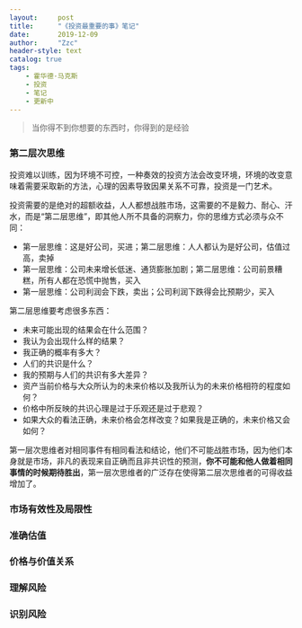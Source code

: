 ```yaml
---
layout:     post
title:      "《投资最重要的事》笔记"
date:       2019-12-09
author:     "Zzc"
header-style: text
catalog: true
tags:
    - 霍华德·马克斯
    - 投资
    - 笔记
    - 更新中
---
```


> 当你得不到你想要的东西时，你得到的是经验

### 第二层次思维

投资难以训练，因为环境不可控，一种奏效的投资方法会改变环境，环境的改变意味着需要采取新的方法，心理的因素导致因果关系不可靠，投资是一门艺术。

投资需要的是绝对的超额收益，人人都想战胜市场，这需要的不是毅力、耐心、汗水，而是“第二层思维”，即其他人所不具备的洞察力，你的思维方式必须与众不同：
- 第一层思维：这是好公司，买进；第二层思维：人人都认为是好公司，估值过高，卖掉
- 第一层思维：公司未来增长低迷、通货膨胀加剧；第二层思维：公司前景糟糕，所有人都在恐慌中抛售，买入
- 第一层思维：公司利润会下跌，卖出；公司利润下跌得会比预期少，买入

第二层思维要考虑很多东西：
- 未来可能出现的结果会在什么范围？
- 我认为会出现什么样的结果？
- 我正确的概率有多大？
- 人们的共识是什么？
- 我的预期与人们的共识有多大差异？
- 资产当前价格与大众所认为的未来价格以及我所认为的未来价格相符的程度如何？
- 价格中所反映的共识心理是过于乐观还是过于悲观？
- 如果大众的看法正确，未来价格会怎样改变？如果我是正确的，未来价格又会如何？

第一层次思维者对相同事件有相同看法和结论，他们不可能战胜市场，因为他们本身就是市场，非凡的表现来自正确而且非共识性的预测，**你不可能和他人做着相同事情的时候期待胜出**，第一层次思维者的广泛存在使得第二层次思维者的可得收益增加了。

### 市场有效性及局限性

### 准确估值

### 价格与价值关系

### 理解风险

###  识别风险
